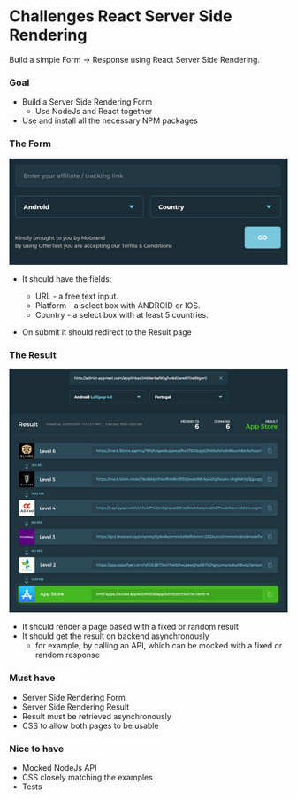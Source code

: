 # Challenges React Server Side Rendering
Build a simple Form -> Response using React Server Side Rendering.

### Goal
- Build a Server Side Rendering Form
  - Use NodeJs and React together
- Use and install all the necessary NPM packages


### The Form

![alt text](https://raw.githubusercontent.com/mobrandtech/challenges-react-server-side-rendering/master/form.png "")

- It should have the fields:
  - URL - a free text input.
  - Platform - a select box with ANDROID or IOS.
  - Country - a select box with at least 5 countries.

- On submit it should redirect to the Result page


### The Result

![alt text](https://raw.githubusercontent.com/mobrandtech/challenges-react-server-side-rendering/master/result.png "")

- It should render a page based with a fixed or random result
- It should get the result on backend asynchronously
  - for example, by calling an API, which can be mocked with a fixed or random response


### Must have
- Server Side Rendering Form
- Server Side Rendering Result
- Result must be retrieved asynchronously
- CSS to allow both pages to be usable


### Nice to have
- Mocked NodeJs API
- CSS closely matching the examples
- Tests
